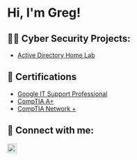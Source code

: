 <h1>Hi, I'm Greg!

  <h2>👨‍💻 Cyber Security Projects:</h2>

  - [Active Directory Home Lab](https://github.com/joshmadakor1/Algorithms-Practice)

<h2>📃  Certifications</h2>

- [Google IT Support Professional](https://imgur.com/a/srCmrnx)
- [CompTIA A+](https://imgur.com/IJaKypz)
- [CompTIA Network +](https://imgur.com/a/hbKIZOt)


<h2> 🤳 Connect with me:</h2>

[<img align="left" alt="JoshMadakor | LinkedIn" width="22px" src="https://cdn.jsdelivr.net/npm/simple-icons@v3/icons/linkedin.svg" />][linkedin]

[linkedin]: https://linkedin.com/in/greg--muller

